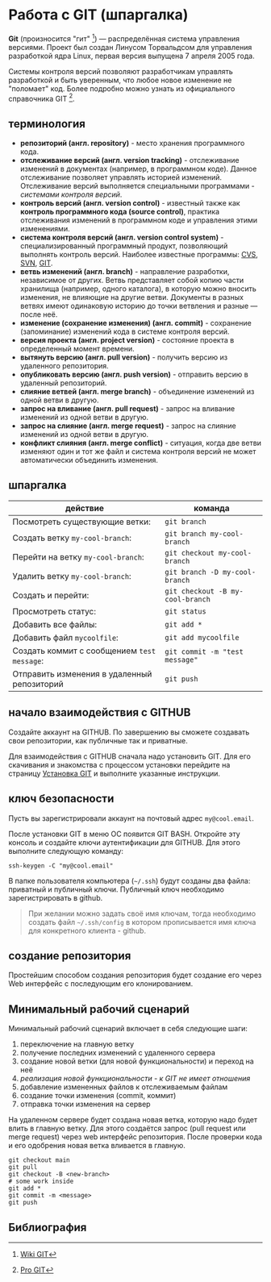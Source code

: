 # Работа с GIT (шпаргалка)

__Git__ (произносится "гит" [^1]) — распределённая система управления версиями. Проект был создан Линусом Торвальдсом для управления разработкой ядра Linux, первая версия выпущена 7 апреля 2005 года.

Системы контроля версий позволяют разработчикам управлять разработкой и быть уверенным, что любое новое изменение не "поломает" код. Более подробно можно узнать из официального справочника GIT [^2].

## терминология

* __репозиторий (англ. repository)__ - место хранения программного кода.
* __отслеживание версий (англ. version tracking)__ - отслеживание изменений в документах (например, в программном коде). Данное отслеживание позволяет управлять историей изменений. Отслеживание версий выполняется специальными программами - _системами контроля версий_.
* __контроль версий (англ. version control)__ - известный также как __контроль программного кода (source control)__, практика отслеживания изменений в программном коде и управления этими изменениями.
* __система контроля версий (англ. version control system)__ - специализированный программный продукт, позволяющий выполнять контроль версий. Наиболее известные программы: [CVS](https://ru.wikipedia.org/wiki/CVS), [SVN](https://ru.wikipedia.org/wiki/Subversion), [GIT](https://ru.wikipedia.org/wiki/Git).
* __ветвь изменений (англ. branch)__ - направление разработки, независимое от других. Ветвь представляет собой копию части хранилища (например, одного каталога), в которую можно вносить изменения, не влияющие на другие ветви. Документы в разных ветвях имеют одинаковую историю до точки ветвления и разные — после неё.
* __изменение (сохранение изменения) (англ. commit)__ - сохранение (запоминание) изменений кода в системе контроля версий.
* __версия проекта (англ. project version)__ - состояние проекта в определенный момент времени.
* __вытянуть версию (англ. pull version)__ - получить версию из удаленного репозитория.
* __опубликовать версию (англ. push version)__ - отправить версию в удаленный репозиторий.
* __слияние ветвей (англ. merge branch)__ - объединение изменений из одной ветви в другую.
* __запрос на вливание (англ. pull request)__ - запрос на вливание изменений из одной ветви в другую.
* __запрос на слияние (англ. merge request)__ - запрос на слияние изменений из одной ветви в другую.
* __конфликт слияния (англ. merge conflict)__ - ситуация, когда две ветви изменяют один и тот же файл и система контроля версий не может автоматически объединить изменения.

## шпаргалка

| действие | команда |
| -------- | ------- |
| Посмотреть существующие ветки: | `git branch` |
| Создать ветку `my-cool-branch`: | `git branch my-cool-branch` |
| Перейти на ветку `my-cool-branch`: | `git checkout my-cool-branch` |
| Удалить ветку `my-cool-branch`: | `git branch -D my-cool-branch` |
| Создать и перейти: | `git checkout -B my-cool-branch` |
| Просмотреть статус: | `git status` |
| Добавить все файлы: | `git add *` |
| Добавить файл `mycoolfile`: | `git add mycoolfile` |
| Создать коммит с сообщением `test message`: | `git commit -m "test message"` |
| Отправить изменения в удаленный репозиторий | `git push` |

## начало взаимодействия с GITHUB

Создайте аккаунт на GITHUB. По завершению вы сможете создавать свои репозитории, как публичные так и приватные.

Для взаимодействия с GITHUB сначала надо установить GIT. Для его скачивания и знакомства с процессом установки перейдите на страницу [Установка GIT](https://git-scm.com/book/ru/v2/Введение-Установка-Git) и выполните указанные инструкции.

## ключ безопасности

Пусть вы зарегистрировали аккаунт на почтовый адрес `my@cool.email`.

После установки GIT в меню ОС появится GIT BASH. Откройте эту консоль и создайте ключи аутентификации для GITHUB. Для этого выполните следующую команду:

```shell
ssh-keygen -C "my@cool.email"
```

В папке пользователя компьютера (`~/.ssh`) будут созданы два файла: приватный и публичный ключи. Публичный ключ необходимо зарегистрировать в github.
> При желании можно задать своё имя ключам, тогда необходимо создать файл `~/.ssh/config` в котором
> прописывается имя ключа для конкретного клиента - github.

## создание репозитория

Простейшим способом создания репозитория будет создание его через Web интерфейс с последующим его клонированием.

## Минимальный рабочий сценарий

Минимальный рабочий сценарий включает в себя следующие шаги:

1. переключение на главную ветку
2. получение последних изменений с удаленного сервера
3. создание новой ветки (для новой функциональности) и переход на неё
4. _реализация новой функциональности - к GIT не имеет отношения_
5. добавление измененных файлов к отслеживаемым файлам
6. создание точки изменения (commit, коммит)
7. отправка точки изменения на сервер

На удаленном сервере будет создана новая ветка, которую надо будет влить в главную ветку. Для этого создаётся запрос (pull request или merge request) через web интерфейс репозитория. После проверки кода и его одобрения новая ветка вливается в главную.

```shell
git checkout main
git pull
git checkout -B <new-branch>
# some work inside
git add *
git commit -m <message>
git push
```

## Библиография

[^1]: [Wiki GIT](https://ru.wikipedia.org/wiki/Git)
[^2]: [Pro GIT](https://git-scm.com/book/ru/v2)
